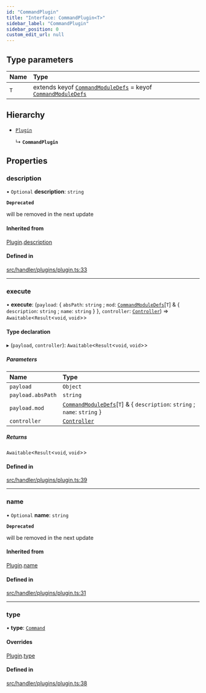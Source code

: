 ```yaml
---
id: "CommandPlugin"
title: "Interface: CommandPlugin<T>"
sidebar_label: "CommandPlugin"
sidebar_position: 0
custom_edit_url: null
---
```


## Type parameters

| Name | Type |
| :------ | :------ |
| `T` | extends keyof [`CommandModuleDefs`](../modules.md#commandmoduledefs) = keyof [`CommandModuleDefs`](../modules.md#commandmoduledefs) |

## Hierarchy

- [`Plugin`](Plugin.md)

  ↳ **`CommandPlugin`**

## Properties

### description

• `Optional` **description**: `string`

**`Deprecated`**

will be removed in the next update

#### Inherited from

[Plugin](Plugin.md).[description](Plugin.md#description)

#### Defined in

[src/handler/plugins/plugin.ts:33](https://github.com/sern-handler/handler/blob/3daacfc/src/handler/plugins/plugin.ts#L33)

___

### execute

• **execute**: (`payload`: { `absPath`: `string` ; `mod`: [`CommandModuleDefs`](../modules.md#commandmoduledefs)[`T`] & { `description`: `string` ; `name`: `string`  }  }, `controller`: [`Controller`](Controller.md)) => `Awaitable`<`Result`<`void`, `void`\>\>

#### Type declaration

▸ (`payload`, `controller`): `Awaitable`<`Result`<`void`, `void`\>\>

##### Parameters

| Name | Type |
| :------ | :------ |
| `payload` | `Object` |
| `payload.absPath` | `string` |
| `payload.mod` | [`CommandModuleDefs`](../modules.md#commandmoduledefs)[`T`] & { `description`: `string` ; `name`: `string`  } |
| `controller` | [`Controller`](Controller.md) |

##### Returns

`Awaitable`<`Result`<`void`, `void`\>\>

#### Defined in

[src/handler/plugins/plugin.ts:39](https://github.com/sern-handler/handler/blob/3daacfc/src/handler/plugins/plugin.ts#L39)

___

### name

• `Optional` **name**: `string`

**`Deprecated`**

will be removed in the next update

#### Inherited from

[Plugin](Plugin.md).[name](Plugin.md#name)

#### Defined in

[src/handler/plugins/plugin.ts:31](https://github.com/sern-handler/handler/blob/3daacfc/src/handler/plugins/plugin.ts#L31)

___

### type

• **type**: [`Command`](../enums/PluginType.md#command)

#### Overrides

[Plugin](Plugin.md).[type](Plugin.md#type)

#### Defined in

[src/handler/plugins/plugin.ts:38](https://github.com/sern-handler/handler/blob/3daacfc/src/handler/plugins/plugin.ts#L38)

